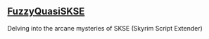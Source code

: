 ## [FuzzyQuasiSKSE](../../wiki) ##
Delving into the arcane mysteries of SKSE (Skyrim Script Extender)
